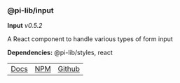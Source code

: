 ### @pi-lib/input

**Input** _v0.5.2_

A React component to handle various types of form input

**Dependencies:** @pi-lib/styles, react

<table>
  <tbody>
    <tr>
      <td><a href="https://pi.lance-taylor.com/?path=/story/inputs-input" target="_blank">Docs</a></td>
      <td><a href="https://www.npmjs.com/package/@pi-lib/input" target="_blank">NPM</a></td>
      <td><a href="https://github.com/lancerael/pi/tree/main/src/src/components/inputs/Input" target="_blank">Github</a></td>
    </tr>
  </tbody>
</table>
